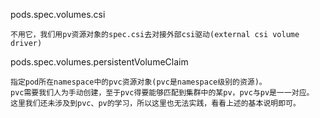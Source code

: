 pods.spec.volumes.csi
```
不用它，我们用pv资源对象的spec.csi去对接外部csi驱动(external csi volume driver)
```

pods.spec.volumes.persistentVolumeClaim
```
指定pod所在namespace中的pvc资源对象(pvc是namespace级别的资源)。
pvc需要我们人为手动创建，至于pvc得要能够匹配到集群中的某pv，pvc与pv是一一对应。
这里我们还未涉及到pvc、pv的学习，所以这里也无法实践，看看上述的基本说明即可。
```
